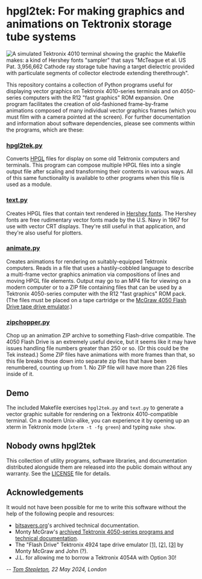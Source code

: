 hpgl2tek: For making graphics and animations on Tektronix storage tube systems
==============================================================================

![A simulated Tektronix 4010 terminal showing the graphic the Makefile makes: a
kind of Hershey fonts "sampler" that says "McTeague et al. US Pat. 3,956,662
Cathode ray storage tube having a target dielectric provided with particulate
segments of collector electrode extending therethrough".](
crsthatdpwpsoceet.png "A simulated Tektronix 4010 terminal showing the graphic
the Makefile makes.")

This repository contains a collection of Python programs useful for displaying
vector graphics on Tektronix 4010-series terminals and on 4050-series computers
with the R12 "fast graphics" ROM expansion. One program facilitates the
creation of old-fashioned frame-by-frame animations composed of many individual
vector graphics frames (which you must film with a camera pointed at the
screen). For further documentation and information about software dependencies,
please see comments within the programs, which are these:

### [hpgl2tek.py](hpgl2tek.py)

Converts [HPGL](https://en.wikipedia.org/wiki/HP-GL) files for display on some
old Tektronix computers and terminals.  This program can compose multiple HPGL
files into a single output file after scaling and transforming their contents
in various ways. All of this same functionality is available to other programs
when this file is used as a module.
   
### [text.py](text.py)

Creates HPGL files that contain text rendered in [Hershey fonts](
https://en.wikipedia.org/wiki/Hershey_fonts). The Hershey fonts are free
rudimentary vector fonts made by the U.S. Navy in 1967 for use with vector CRT
displays. They're still useful in that application, and they're also useful for
plotters.

### [animate.py](animate.py)

Creates animations for rendering on suitably-equipped Tektronix computers.
Reads in a file that uses a hastily-cobbled language to describe a multi-frame
vector graphics animation via compositions of lines and moving HPGL file
elements. Output may go to an MP4 file for viewing on a modern computer or to a
ZIP file containing files that can be used by a Tektronix 4050-series computer
with the R12 "fast graphics" ROM pack. (The files must be placed on a tape
cartridge or the [McGraw 4050 Flash Drive tape drive emulator](
https://github.com/mmcgraw74/Tektronix-4050-GPIB-Flash-Drive).)

### [zipchopper.py](zipchopper.py)

Chop up an animation ZIP archive to something Flash-drive compatible. The 4050
Flash Drive is an extremely useful device, but it seems like it may have issues
handling file numbers greater than 250 or so. (Or this could be the Tek
instead.) Some ZIP files have animations with more frames than that, so this
file breaks those down into separate zip files that have been renumbered,
counting up from 1. No ZIP file will have more than 226 files inside of it.


Demo
----
The included Makefile exercises `hpgl2tek.py` and `text.py` to generate a
vector graphic suitable for rendering on a Tektronix 4010-compatible terminal.
On a modern Unix-alike, you can experience it by opening up an xterm in
Tektronix mode (`xterm -t -fg green`) and typing `make show`.


Nobody owns hpgl2tek
--------------------

This collection of utility programs, software libraries, and documentation
distributed alongside them are released into the public domain without any
warranty. See the [LICENSE](LICENSE) file for details.


Acknowledgements
----------------

It would not have been possible for me to write this software without the help
of the following people and resources:

- [bitsavers.org](http://bitsavers.org)'s archived technical documentation.
- Monty McGraw's [archived Tektronix 4050-series programs and technical
  documentation](https://github.com/mmcgraw74/Tektronix-4051-4052-4054-Program-Files).
- The "Flash Drive" Tektronix 4924 tape drive emulator [[1]](
  https://github.com/Twilight-Logic/AR488_Store), [[2]](
  https://github.com/mmcgraw74/Tektronix-4050-GPIB-Flash-Drive), [[3]](
  https://forum.vcfed.org/index.php?threads/tektronix-4050-gpib-flash-drive-now-available.1238891/page-6#post-1281423)
  by Monty McGraw and John (?).
- J.L. for allowing me to borrow a Tektronix 4054A with Option 30!


-- _[Tom Stepleton](mailto:stepleton@gmail.com), 22 May 2024, London_
